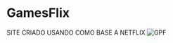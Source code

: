 # GamesFlix
SITE CRIADO USANDO COMO BASE A NETFLIX
![GPF](https://user-images.githubusercontent.com/77894989/159118995-413dbe2d-dcfa-43bf-952f-00a4ed03cf2f.png)
